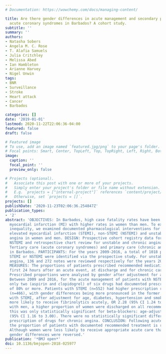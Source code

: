 ```yaml
---
# Documentation: https://wowchemy.com/docs/managing-content/

title: Are there gender differences in acute management and secondary prevention of
  acute coronary syndromes in Barbados? A cohort study.
subtitle: ''
summary: ''
authors:
- Natasha Sobers
- Angela M. C. Rose
- T. Alafia Samuels
- Julia Critchley
- Melissa Abed
- Ian Hambleton
- Arianne Harvey
- Nigel Unwin
tags:
- BNR
- Surveillance
- Stroke
- Heart attack
- Cancer
- Barbados

categories: []
date: '2019-01-01'
lastmod: 2020-11-22T22:06:36-04:00
featured: false
draft: false

# Featured image
# To use, add an image named `featured.jpg/png` to your page's folder.
# Focal points: Smart, Center, TopLeft, Top, TopRight, Left, Right, BottomLeft, Bottom, BottomRight.
image:
  caption: ''
  focal_point: ''
  preview_only: false

# Projects (optional).
#   Associate this post with one or more of your projects.
#   Simply enter your project's folder or file name without extension.
#   E.g. `projects = ["internal-project"]` references `content/project/deep-learning/index.md`.
#   Otherwise, set `projects = []`.
projects: []
publishDate: '2020-11-23T02:06:36.254847Z'
publication_types:
- '2'
abstract: 'OBJECTIVES: In Barbados, high case fatality rates have been reported after
  myocardial infarction (MI) with higher rates in women than men. To explore this
  inequality, we examined documented pharmacological interventions for ST-segment
  elevated myocardial infarction (STEMI), non-STEMI (NSTEMI) and unstable and chronic
  angina in women and men. DESIGN: Prospective cohort registry data for STEMI and
  NSTEMI and retrospective chart review for unstable and chronic angina. SETTING:
  Tertiary care (acute coronary syndromes) and primary care (chronic angina) centres
  in Barbados. PARTICIPANTS: For the years 2009-2016, a total of 1018 patients with
  STEMI or NSTEMI were identified via the prospective study. For unstable and chronic
  angina, 136 and 272 notes were reviewed respectively for the years 2010-2014. OUTCOME
  MEASURES: The proportions of patients prescribed recommended medication during the
  first 24 hours after an acute event, at discharge and for chronic care were calculated.
  Prescribed proportions were analysed by gender after adjustment for age. RESULTS:
  Between 2009 and 2016, for the acute management of patients with NSTEMI and STEMI,
  only two (aspirin and clopidogrel) of six drugs had documented prescription rates
  of 80% or more. Patients with STEMI (n=552) had higher prescription rates than NSTEMI
  (n=466), with gender differences being more pronounced in the former. Among patients
  with STEMI, after adjustment for age, diabetes, hypertension and smoking, men were
  more likely to receive fibrinolytics acutely, OR 2.28 (95% CI 1.24 to 4.21). Compared
  with men, a higher proportion of women were discharged on all recommended treatments;
  this was only statistically significant for beta-blockers: age-adjusted OR 1.87
  (95% CI 1.16 to 3.00). There were no statistically significant differences in documented
  prescription of drugs for chronic angina. CONCLUSION: Following acute MI in Barbados,
  the proportion of patients with documented recommended treatment is relatively low.
  Although women were less likely to receive appropriate acute care than men, by discharge
  gender differences were reversed.'
publication: '*BMJ open*'
doi: 10.1136/bmjopen-2018-025977
---
```

